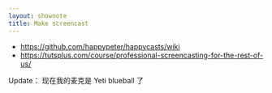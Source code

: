```yaml
---
layout: shownote
title: Make screencast
---
```

- <https://github.com/happypeter/happycasts/wiki>
- <https://tutsplus.com/course/professional-screencasting-for-the-rest-of-us/>

Update： 现在我的麦克是 Yeti blueball 了

